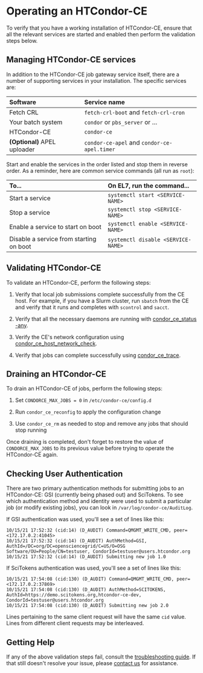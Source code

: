 Operating an HTCondor-CE
========================

To verify that you have a working installation of HTCondor-CE, ensure that all the relevant services are started and
enabled then perform the validation steps below.

Managing HTCondor-CE services
-----------------------------

In addition to the HTCondor-CE job gateway service itself, there are a number of supporting services in your installation.
The specific services are:

| Software                     | Service name                                |
|:-----------------------------|:--------------------------------------------|
| Fetch CRL                    | `fetch-crl-boot` and `fetch-crl-cron`       |
| Your batch system            | `condor` or `pbs_server` or …               |
| HTCondor-CE                  | `condor-ce`                                 |
| **(Optional)** APEL uploader | `condor-ce-apel` and `condor-ce-apel.timer` |

Start and enable the services in the order listed and stop them in reverse order.
As a reminder, here are common service commands (all run as `root`):

| To...                                   | On EL7, run the command...                    |
| :-------------------------------------- | :-------------------------------------------- |
| Start a service                         | `systemctl start <SERVICE-NAME>`              |
| Stop a  service                         | `systemctl stop <SERVICE-NAME>`               |
| Enable a service to start on boot       | `systemctl enable <SERVICE-NAME>`             |
| Disable a service from starting on boot | `systemctl disable <SERVICE-NAME>`            |

Validating HTCondor-CE
----------------------

To validate an HTCondor-CE, perform the following steps:

1. Verify that local job submissions complete successfully from the CE host.
   For example, if you have a Slurm cluster, run `sbatch` from the CE and verify that it runs and completes with
   `scontrol` and `sacct`.

1. Verify that all the necessary daemons are running with
   [condor\_ce\_status -any](troubleshooting/debugging-tools.md#condor_ce_status).

1. Verify the CE's network configuration using
   [condor\_ce\_host\_network\_check](troubleshooting/debugging-tools.md#condor_ce_host_network_check).

1. Verify that jobs can complete successfully using
   [condor\_ce\_trace](troubleshooting/debugging-tools.md#condor_ce_trace).

Draining an HTCondor-CE
-----------------------

To drain an HTCondor-CE of jobs, perform the following steps:

1. Set `CONDORCE_MAX_JOBS = 0` in `/etc/condor-ce/config.d`

1. Run `condor_ce_reconfig` to apply the configuration change

1. Use `condor_ce_rm` as needed to stop and remove any jobs that should stop running

Once draining is completed, don't forget to restore the value of `CONDORCE_MAX_JOBS` to its previous value
before trying to operate the HTCondor-CE again.

Checking User Authentication
----------------------------

There are two primary authentication methods for submitting jobs to
an HTCondor-CE: GSI (currently being phased out) and SciTokens.
To see which authentication method and identity were used to submit
a particular job (or modify existing jobs), you can look in
`/var/log/condor-ce/AuditLog`.

If GSI authentication was used, you'll see a set of lines like this:

```
10/15/21 17:52:32 (cid:14) (D_AUDIT) Command=QMGMT_WRITE_CMD, peer=<172.17.0.2:41045>
10/15/21 17:52:32 (cid:14) (D_AUDIT) AuthMethod=GSI, AuthId=/DC=org/DC=opensciencegrid/C=US/O=OSG Software/OU=People/CN=testuser, CondorId=testuser@users.htcondor.org
10/15/21 17:52:32 (cid:14) (D_AUDIT) Submitting new job 1.0
```

If SciTokens authentication was used, you'll see a set of lines like this:

```
10/15/21 17:54:08 (cid:130) (D_AUDIT) Command=QMGMT_WRITE_CMD, peer=<172.17.0.2:37869>
10/15/21 17:54:08 (cid:130) (D_AUDIT) AuthMethod=SCITOKENS, AuthId=https://demo.scitokens.org,htcondor-ce-dev, CondorId=testuser@users.htcondor.org
10/15/21 17:54:08 (cid:130) (D_AUDIT) Submitting new job 2.0
```

Lines pertaining to the same client request will have the same `cid` value.
Lines from different client requests may be interleaved.

Getting Help
------------

If any of the above validation steps fail, consult the [troubleshooting guide](troubleshooting/common-issues.md).
If that still doesn't resolve your issue, please [contact us](../index.md#contact-us) for assistance.
